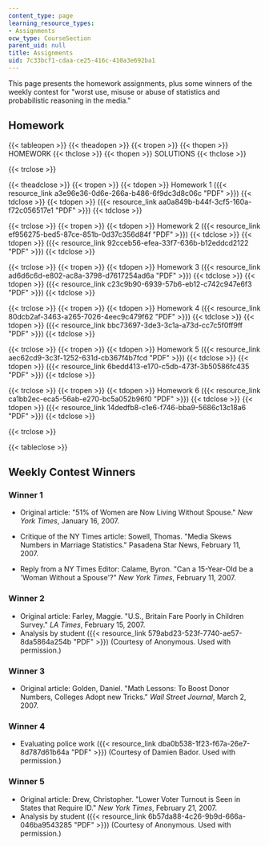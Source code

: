 ```yaml
---
content_type: page
learning_resource_types:
- Assignments
ocw_type: CourseSection
parent_uid: null
title: Assignments
uid: 7c33bcf1-cdaa-ce25-416c-410a3e692ba1
---
```


This page presents the homework assignments, plus some winners of the weekly contest for "worst use, misuse or abuse of statistics and probabilistic reasoning in the media."

Homework
--------

{{< tableopen >}}
{{< theadopen >}}
{{< tropen >}}
{{< thopen >}}
HOMEWORK
{{< thclose >}}
{{< thopen >}}
SOLUTIONS
{{< thclose >}}

{{< trclose >}}

{{< theadclose >}}
{{< tropen >}}
{{< tdopen >}}
Homework 1 ({{< resource_link a3e96e36-0d6e-266a-b486-6f9dc3d8c06c "PDF" >}})
{{< tdclose >}}
{{< tdopen >}}
({{< resource_link aa0a849b-b44f-3cf5-160a-f72c056517e1 "PDF" >}})
{{< tdclose >}}

{{< trclose >}}
{{< tropen >}}
{{< tdopen >}}
Homework 2 ({{< resource_link ef956275-bed5-87ce-851b-0d37c356d84f "PDF" >}})
{{< tdclose >}}
{{< tdopen >}}
({{< resource_link 92cceb56-efea-33f7-636b-b12eddcd2122 "PDF" >}})
{{< tdclose >}}

{{< trclose >}}
{{< tropen >}}
{{< tdopen >}}
Homework 3 ({{< resource_link ad6d6c6d-e802-ac8a-3798-d7617254ad6a "PDF" >}})
{{< tdclose >}}
{{< tdopen >}}
({{< resource_link c23c9b90-6939-57b6-eb12-c742c947e6f3 "PDF" >}})
{{< tdclose >}}

{{< trclose >}}
{{< tropen >}}
{{< tdopen >}}
Homework 4 ({{< resource_link 80dcb2af-3463-a265-7026-4eec9c479f62 "PDF" >}})
{{< tdclose >}}
{{< tdopen >}}
({{< resource_link bbc73697-3de3-3c1a-a73d-cc7c5f0ff9ff "PDF" >}})
{{< tdclose >}}

{{< trclose >}}
{{< tropen >}}
{{< tdopen >}}
Homework 5 ({{< resource_link aec62cd9-3c3f-1252-631d-cb367f4b7fcd "PDF" >}})
{{< tdclose >}}
{{< tdopen >}}
({{< resource_link 6bedd413-e170-c5db-473f-3b50586fc435 "PDF" >}})
{{< tdclose >}}

{{< trclose >}}
{{< tropen >}}
{{< tdopen >}}
Homework 6 ({{< resource_link ca1bb2ec-eca5-56ab-e270-bc5a052b96f0 "PDF" >}})
{{< tdclose >}}
{{< tdopen >}}
({{< resource_link 14dedfb8-c1e6-f746-bba9-5686c13c18a6 "PDF" >}})
{{< tdclose >}}

{{< trclose >}}

{{< tableclose >}}

Weekly Contest Winners
----------------------

### Winner 1

*   Original article: "51% of Women are Now Living Without Spouse." _New York Times_, January 16, 2007.
    
*   Critique of the NY Times article: Sowell, Thomas. "Media Skews Numbers in Marriage Statistics." Pasadena Star News, February 11, 2007.
    
*   Reply from a NY Times Editor: Calame, Byron. "Can a 15-Year-Old be a 'Woman Without a Spouse'?" _New York Times_, February 11, 2007.
    

### Winner 2

*   Original article: Farley, Maggie. "U.S., Britain Fare Poorly in Children Survey." _LA Times_, February 15, 2007.
*   Analysis by student ({{< resource_link 579abd23-523f-7740-ae57-8da5864a254b "PDF" >}}) (Courtesy of Anonymous. Used with permission.)

### Winner 3

*   Original article: Golden, Daniel. "Math Lessons: To Boost Donor Numbers, Colleges Adopt new Tricks." _Wall Street Journal_, March 2, 2007.

### Winner 4

*   Evaluating police work ({{< resource_link dba0b538-1f23-f67a-26e7-8d787d61b64a "PDF" >}}) (Courtesy of Damien Bador. Used with permission.)

### Winner 5

*   Original article: Drew, Christopher. "Lower Voter Turnout is Seen in States that Require ID." _New York Times_, February 21, 2007.
*   Analysis by student ({{< resource_link 6b57da88-4c26-9b9d-666a-046ba9543285 "PDF" >}}) (Courtesy of Anonymous. Used with permission.)